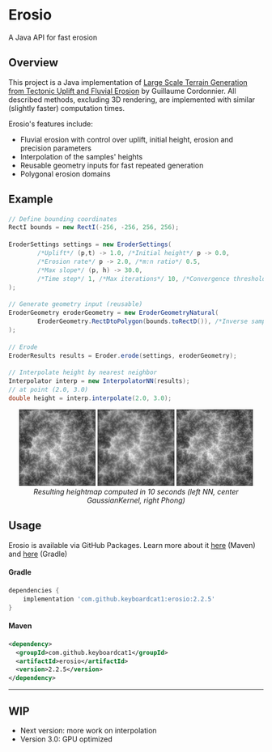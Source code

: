 # Erosio

A Java API for fast erosion

## Overview

This project is a Java implementation of [Large Scale Terrain Generation from Tectonic Uplift and Fluvial Erosion](https://inria.hal.science/hal-01262376/document) by Guillaume Cordonnier.
All described methods, excluding 3D rendering, are implemented with similar (slightly faster) computation times.


Erosio's features include:
 - Fluvial erosion with control over uplift, initial height, erosion and precision parameters
 - Interpolation of the samples' heights
 - Reusable geometry inputs for fast repeated generation
 - Polygonal erosion domains


## Example

```java
// Define bounding coordinates
RectI bounds = new RectI(-256, -256, 256, 256);

EroderSettings settings = new EroderSettings(
        /*Uplift*/ (p,t) -> 1.0, /*Initial height*/ p -> 0.0,
        /*Erosion rate*/ p -> 2.0, /*m:n ratio*/ 0.5,
        /*Max slope*/ (p, h) -> 30.0,
        /*Time step*/ 1, /*Max iterations*/ 10, /*Convergence threshold*/ 1E-2
);

// Generate geometry input (reusable)
EroderGeometry eroderGeometry = new EroderGeometryNatural(
        EroderGeometry.RectDtoPolygon(bounds.toRectD()), /*Inverse sample density*/ 2, /*Seed*/ 2
);

// Erode
EroderResults results = Eroder.erode(settings, eroderGeometry);

// Interpolate height by nearest neighbor
Interpolator interp = new InterpolatorNN(results);
// at point (2.0, 3.0)
double height = interp.interpolate(2.0, 3.0);
```

<p align="center">
    <img src="images/NN.png"  alt="NN interpolated heightmap" width="30%"/>
    <img src="images/GaussianKernel.png"  alt="GaussianKernel interpolated heightmap" width="30%"/>
    <img src="images/Phong.png"  alt="Phong interpolated heightmap" width="30%"/>
    <br/>
    <em>Resulting heightmap computed in 10 seconds (left NN, center GaussianKernel, right Phong)</em>
</p>

## Usage

Erosio is available via GitHub Packages. Learn more about it
[here](https://docs.github.com/en/packages/working-with-a-github-packages-registry/working-with-the-apache-maven-registry)
(Maven) and [here](https://docs.github.com/en/packages/working-with-a-github-packages-registry/working-with-the-gradle-registry) (Gradle)

#### Gradle
```groovy
dependencies {
    implementation 'com.github.keyboardcat1:erosio:2.2.5'
}
```

#### Maven
```xml
<dependency>
  <groupId>com.github.keyboardcat1</groupId>
  <artifactId>erosio</artifactId>
  <version>2.2.5</version>
</dependency>
```

---

## WIP

- Next version: more work on interpolation
- Version 3.0: GPU optimized


